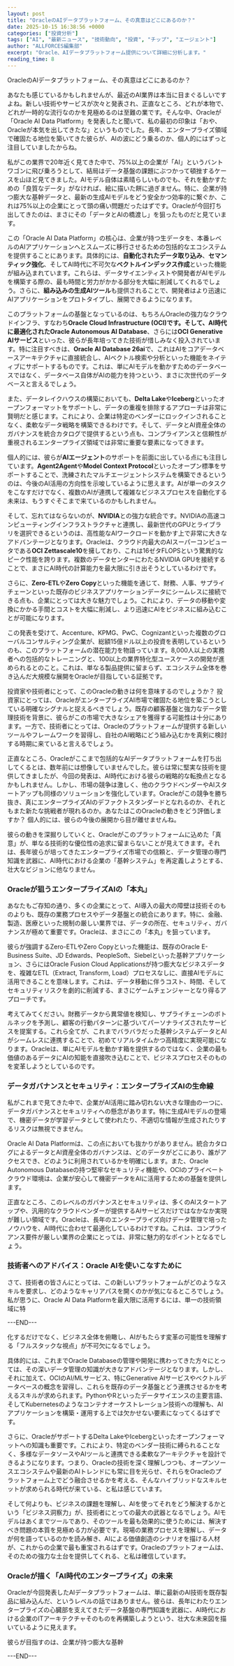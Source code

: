 ```yaml
---
layout: post
title: "OracleのAIデータプラットフォーム、その真意はどこにあるのか？"
date: 2025-10-15 16:38:56 +0000
categories: ["投資分析"]
tags: ["AI", "最新ニュース", "技術動向", "投資", "チップ", "エージェント"]
author: "ALLFORCES編集部"
excerpt: "Oracle、AIデータプラットフォーム提供について詳細に分析します。"
reading_time: 8
---
```


OracleのAIデータプラットフォーム、その真意はどこにあるのか？

あなたも感じているかもしれませんが、最近のAI業界は本当に目まぐるしいですよね。新しい技術やサービスが次々と発表され、正直なところ、どれが本物で、どれが一時的な流行なのかを見極めるのは至難の業です。そんな中、Oracleが「Oracle AI Data Platform」を発表したと聞いて、私の最初の印象は「おや、Oracleが本気を出してきたな」というものでした。長年、エンタープライズ領域で確固たる地位を築いてきた彼らが、AIの波にどう乗るのか、個人的にはずっと注目していましたからね。

私がこの業界で20年近く見てきた中で、75%以上の企業が「AI」というバントワゴンに飛び乗ろうとして、結局はデータ基盤の課題にぶつかって頓挫するケースを山ほど見てきました。AIモデル自体は素晴らしいものでも、それを動かすための「良質なデータ」がなければ、絵に描いた餅に過ぎません。特に、企業が持つ膨大な基幹データと、最新の生成AIモデルをどう安全かつ効率的に繋ぐか、これは75%以上の企業にとって頭の痛い問題だったはずです。Oracleが今回打ち出してきたのは、まさにその「データとAIの橋渡し」を狙ったものだと見ています。

この「Oracle AI Data Platform」の核心は、企業が持つ生データを、本番レベルのAIアプリケーションへとスムーズに移行させるための包括的なエコシステムを提供することにあります。具体的には、**自動化されたデータ取り込み**、**セマンティック強化**、そしてAI時代に不可欠な**ベクトルインデックス作成**といった機能が組み込まれています。これらは、データサイエンティストや開発者がAIモデルを構築する際の、最も時間と労力がかかる部分を大幅に削減してくれるでしょう。さらに、**組み込みの生成AIツール**も提供されることで、開発者はより迅速にAIアプリケーションをプロトタイプし、展開できるようになります。

このプラットフォームの基盤となっているのは、もちろんOracleの強力なクラウドインフラ、すなわち**Oracle Cloud Infrastructure (OCI)**です。そして、AI時代に最適化された**Oracle Autonomous AI Database**、さらには**OCI Generative AIサービス**といった、彼らが長年培ってきた技術が惜しみなく投入されています。特に注目すべきは、**Oracle AI Database 26ai**で、これはAIをコアデータベースアーキテクチャに直接統合し、AIベクトル検索や分析といった機能をネイティブにサポートするものです。これは、単にAIモデルを動かすためのデータベースではなく、データベース自体がAIの能力を持つという、まさに次世代のデータベースと言えるでしょう。

また、データレイクハウスの構築においても、**Delta Lake**や**Iceberg**といったオープンフォーマットをサポートし、データの重複を排除するアプローチは非常に賢明だと感じます。これにより、企業は特定のベンダーにロックインされることなく、柔軟なデータ戦略を構築できるわけです。そして、データとAI資産全体のガバナンスを統合カタログで提供するという点も、コンプライアンスと信頼性が重視されるエンタープライズ領域では非常に重要な要素になってきます。

個人的には、彼らが**AIエージェント**のサポートを前面に出している点にも注目しています。**Agent2Agent**や**Model Context Protocol**といったオープン標準をサポートすることで、洗練されたマルチエージェントシステムを構築できるというのは、今後のAI活用の方向性を示唆しているように思えます。AIが単一のタスクをこなすだけでなく、複数のAIが連携して複雑なビジネスプロセスを自動化する未来は、もうすぐそこまで来ているのかもしれません。

そして、忘れてはならないのが、**NVIDIA**との強力な統合です。NVIDIAの高速コンピューティングインフラストラクチャと連携し、最新世代のGPUとライブラリを選択できるというのは、高性能なAIワークロードを動かす上で非常に大きなアドバンテージとなります。Oracleは、クラウド内最大のAIスーパーコンピュータである**OCI Zettascale10**を擁しており、これは16ゼタFLOPSという驚異的なピーク性能を誇ります。複数のデータセンターにわたるNVIDIA GPUを接続することで、まさにAI時代の計算能力を最大限に引き出そうとしているわけです。

さらに、**Zero-ETL**や**Zero Copy**といった機能を通じて、財務、人事、サプライチェーンといった既存のビジネスアプリケーションデータにシームレスに接続できる点も、企業にとっては大きな魅力でしょう。これにより、データの移動や変換にかかる手間とコストを大幅に削減し、より迅速にAIをビジネスに組み込むことが可能になります。

この発表を受けて、Accenture、KPMG、PwC、Cognizantといった複数のグローバルコンサルティング企業が、総額15億ドル以上の投資を表明しているというのも、このプラットフォームの潜在能力を物語っています。8,000人以上の実務者への包括的なトレーニングと、100以上の業界特化型ユースケースの開発が進められるとのこと。これは、単なる製品提供に留まらず、エコシステム全体を巻き込んだ大規模な展開をOracleが目指している証拠です。

投資家や技術者にとって、このOracleの動きは何を意味するのでしょうか？ 投資家にとっては、OracleがエンタープライズAI市場で確固たる地位を築こうとしている明確なシグナルと捉えるべきでしょう。既存の顧客基盤と強力なデータ管理技術を背景に、彼らがこの市場で大きなシェアを獲得する可能性は十分にあります。一方で、技術者にとっては、Oracleのプラットフォームが提供する新しいツールやフレームワークを習得し、自社のAI戦略にどう組み込むかを真剣に検討する時期に来ていると言えるでしょう。

正直なところ、Oracleがここまで包括的なAIデータプラットフォームを打ち出してくるとは、数年前には想像していませんでした。彼らは常に堅実な技術を提供してきましたが、今回の発表は、AI時代における彼らの戦略的な転換点となるかもしれません。しかし、市場の競争は激しく、他のクラウドベンダーやAIスタートアップも同様のソリューションを強化しています。Oracleがこの競争を勝ち抜き、真にエンタープライズAIのデファクトスタンダードとなれるのか、それともまた新たな挑戦者が現れるのか。あなたはこのOracleの動きをどう評価しますか？ 個人的には、彼らの今後の展開から目が離せませんね。

彼らの動きを深掘りしていくと、Oracleがこのプラットフォームに込めた「真意」が、単なる技術的な優位性の追求に留まらないことが見えてきます。それは、長年彼らが培ってきたエンタープライズ市場での信頼と、データ管理の専門知識を武器に、AI時代における企業の「基幹システム」を再定義しようとする、壮大なビジョンに他なりません。

### Oracleが狙うエンタープライズAIの「本丸」

あなたもご存知の通り、多くの企業にとって、AI導入の最大の障壁は技術そのものよりも、既存の業務プロセスやデータ基盤との統合にあります。特に、金融、製造、医療といった規制の厳しい業界では、データの所在、セキュリティ、ガバナンスが極めて重要です。Oracleは、まさにこの「本丸」を狙っています。

彼らが強調するZero-ETLやZero Copyといった機能は、既存のOracle E-Business Suite、JD Edwards、PeopleSoft、Siebelといった基幹アプリケーション、さらにはOracle Fusion Cloud Applicationsが持つ膨大なビジネスデータを、複雑なETL（Extract, Transform, Load）プロセスなしに、直接AIモデルに活用できることを意味します。これは、データ移動に伴うコスト、時間、そしてセキュリティリスクを劇的に削減する、まさにゲームチェンジャーとなり得るアプローチです。

考えてみてください。財務データから異常値を検知し、サプライチェーンのボトルネックを予測し、顧客の行動パターンに基づいてパーソナライズされたサービスを提案する。これら全てが、これまでバラバラだった基幹システムデータとAIがシームレスに連携することで、初めてリアルタイムかつ高精度に実現可能になります。Oracleは、単にAIモデルを動かす箱を提供するのではなく、企業の最も価値のあるデータにAIの知能を直接吹き込むことで、ビジネスプロセスそのものを変革しようとしているのです。

### データガバナンスとセキュリティ：エンタープライズAIの生命線

私がこれまで見てきた中で、企業がAI活用に踏み切れない大きな理由の一つに、データガバナンスとセキュリティへの懸念があります。特に生成AIモデルの登場で、機密データが学習データとして使われたり、不適切な情報が生成されたりするリスクは無視できません。

Oracle AI Data Platformは、この点においても抜かりがありません。統合カタログによるデータとAI資産全体のガバナンスは、どのデータがどこにあり、誰がアクセスでき、どのように利用されているかを明確にします。また、Oracle Autonomous Databaseの持つ堅牢なセキュリティ機能や、OCIのプライベートクラウド環境は、企業が安心して機密データをAIに活用するための基盤を提供します。

正直なところ、このレベルのガバナンスとセキュリティは、多くのAIスタートアップや、汎用的なクラウドベンダーが提供するAIサービスだけではなかなか実現が難しい領域です。Oracleは、長年のエンタープライズ向けデータ管理で培ったノウハウを、AI時代に合わせて最適化しているわけですね。これは、コンプライアンス要件が厳しい業界の企業にとっては、非常に魅力的なポイントとなるでしょう。

### 技術者へのアドバイス：Oracle AIを使いこなすために

さて、技術者の皆さんにとっては、この新しいプラットフォームがどのようなスキルを要求し、どのようなキャリアパスを開くのかが気になるところでしょう。私が思うに、Oracle AI Data Platformを最大限に活用するには、単一の技術領域に特

---END---

化するだけでなく、ビジネス全体を俯瞰し、AIがもたらす変革の可能性を理解する「フルスタックな視点」が不可欠になるでしょう。

具体的には、これまでOracle Databaseの管理や開発に携わってきた方々にとっては、その深いデータ管理の知識が大きなアドバンテージとなります。しかし、それに加えて、OCIのAI/MLサービス、特にGenerative AIサービスやベクトルデータベースの概念を習得し、これらを既存のデータ基盤とどう連携させるかを考えるスキルが求められます。PythonやRといったデータサイエンスの主要言語、そしてKubernetesのようなコンテナオーケストレーション技術への理解も、AIアプリケーションを構築・運用する上では欠かせない要素になってくるはずです。

さらに、OracleがサポートするDelta LakeやIcebergといったオープンフォーマットへの知識も重要です。これにより、特定のベンダー技術に縛られることなく、多様なデータソースやAIツールと連携できる柔軟なアーキテクチャを設計できるようになります。つまり、Oracleの技術を深く理解しつつも、オープンソースエコシステムや最新のAIトレンドにも常に目を光らせ、それらをOracleのプラットフォーム上でどう融合させるかを考える、そんなハイブリッドなスキルセットが求められる時代が来ている、と私は感じています。

そして何よりも、ビジネスの課題を理解し、AIを使ってそれをどう解決するかという「ビジネス洞察力」が、技術者にとっての最大の武器となるでしょう。AIモデルはあくまでツールであり、そのツールを最も効果的に使うためには、解決すべき問題の本質を見極める力が必要です。現場の業務プロセスを理解し、データが何を語っているのかを読み解き、AIによる価値創造のシナリオを描ける人材が、これからの企業で最も重宝されるはずです。Oracleのプラットフォームは、そのための強力な土台を提供してくれる、と私は確信しています。

### Oracleが描く「AI時代のエンタープライズ」の未来

Oracleが今回発表したAIデータプラットフォームは、単に最新のAI技術を既存製品に組み込んだ、というレベルの話ではありません。彼らは、長年にわたりエンタープライズの心臓部を支えてきたデータ基盤の専門知識を武器に、AI時代における企業のITアーキテクチャそのものを再構築しようという、壮大な未来図を描いているように見えます。

彼らが目指すのは、企業が持つ膨大な基幹

---END---